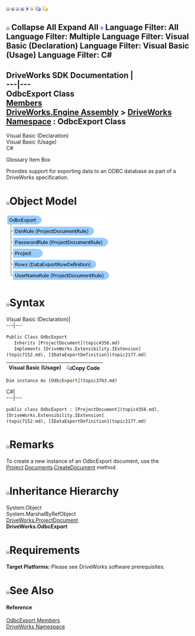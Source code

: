 ![](dotnetimages/collapse.gif) ![](dotnetimages/expand.gif) ![](dotnetimages/collapse.gif) ![](dotnetimages/expand.gif) ![](dotnetimages/drpdown.gif) ![](dotnetimages/drpdown_orange.gif) ![](dotnetimages/copycode.gif) ![](dotnetimages/copycodeHighlight.gif)

![](dotnetimages/collapse.gif) Collapse All Expand All ![](dotnetimages/drpdown.gif) Language Filter: All  Language Filter: Multiple  Language Filter: Visual Basic (Declaration) Language Filter: Visual Basic (Usage) Language Filter: C#  
---  
DriveWorks SDK Documentation  |   
---|---  
OdbcExport Class   
[Members](topic3764.md)   
[DriveWorks.Engine Assembly](topic2156.md) > [DriveWorks Namespace](topic2159.md) : OdbcExport Class  
---  
  
Visual Basic (Declaration)    
Visual Basic (Usage)    
C# 

Glossary Item Box

Provides support for exporting data to an ODBC database as part of a DriveWorks specification. 

# ![](dotnetimages/collapse.gif)Object Model

![](dotnetdiagramimages/image174.png)

# ![](dotnetimages/collapse.gif)Syntax

Visual Basic (Declaration)|   
---|---  
      
    
    Public Class OdbcExport 
       Inherits [ProjectDocument](topic4356.md)
       Implements [DriveWorks.Extensibility.IExtension](topic7152.md), [IDataExportDefinition](topic2177.md)   
  
Visual Basic (Usage)| ![](dotnetimages/copycode.gif)Copy Code  
---|---  
      
    
    Dim instance As [OdbcExport](topic3763.md)  
  
C#|   
---|---  
      
    
    public class OdbcExport : [ProjectDocument](topic4356.md), [DriveWorks.Extensibility.IExtension](topic7152.md), [IDataExportDefinition](topic2177.md)    
  
# ![](dotnetimages/collapse.gif)Remarks

To create a new instance of an OdbcExport document, use the [Project](topic4395.md).[Documents](topic4434.md).[CreateDocument](topic4442.md) method.

# ![](dotnetimages/collapse.gif)Inheritance Hierarchy

System.Object  
System.MarshalByRefObject  
[DriveWorks.ProjectDocument](topic4356.md)  
**DriveWorks.OdbcExport**  


# ![](dotnetimages/collapse.gif)Requirements

**Target Platforms:** Please see DriveWorks software prerequisites.

# ![](dotnetimages/collapse.gif)See Also

#### Reference

[OdbcExport Members](topic3764.md)   
[DriveWorks Namespace](topic2159.md)


